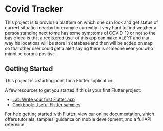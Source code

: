 # Covid Tracker
This project is to provide a platform on which one can look and get status of current situation nearby for example currently it very hard to find weather a person standing next to me has some symptoms of COVID-19 or not so the basic idea is that a registered user of this app can make ALERT and that way his locations will be store in database and then will be added on map so that other user could get a alert saying there is someone near you who might be corona positive.
## Getting Started

This project is a starting point for a Flutter application.

A few resources to get you started if this is your first Flutter project:

- [Lab: Write your first Flutter app](https://flutter.dev/docs/get-started/codelab)
- [Cookbook: Useful Flutter samples](https://flutter.dev/docs/cookbook)

For help getting started with Flutter, view our
[online documentation](https://flutter.dev/docs), which offers tutorials,
samples, guidance on mobile development, and a full API reference.
